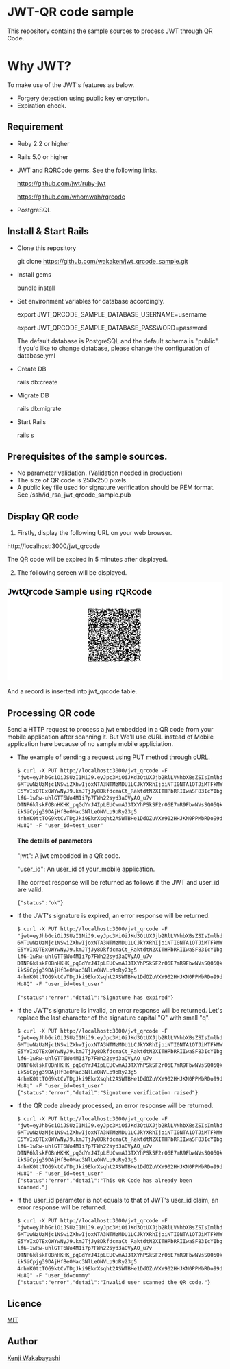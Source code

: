 # JWT-QR code sample
This repository contains the sample sources to process JWT through QR Code.

# Why JWT?
To make use of the JWT's features as below.

- Forgery detection using public key encryption.
- Expiration check.

## Requirement
- Ruby 2.2 or higher
- Rails 5.0 or higher
- JWT and RQRCode gems. See the following links.

  https://github.com/jwt/ruby-jwt
  
  https://github.com/whomwah/rqrcode
  
- PostgreSQL

## Install & Start Rails
- Clone this repository

  git clone https://github.com/wakaken/jwt_qrcode_sample.git

- Install gems

  bundle install

- Set environment variables for database accordingly.

  export JWT_QRCODE_SAMPLE_DATABASE_USERNAME=username 

  export JWT_QRCODE_SAMPLE_DATABASE_PASSWORD=password

  The default database is PostgreSQL and the default schema is "public".
  If you'd like to change database, please change the configuration of database.yml

- Create DB

  rails db:create

- Migrate DB

  rails db:migrate

- Start Rails

  rails s
  
## Prerequisites of the sample sources.
- No parameter validation. (Validation needed in production)  
- The size of QR code is 250x250 pixels.
- A public key file used for signature verification should be PEM format. See /ssh/id_rsa_jwt_qrcode_sample.pub

## Display QR code
1. Firstly, display the following URL on your web browser.

  http://localhost:3000/jwt_qrcode
  
  The QR code will be expired in 5 minutes after displayed.

2. The following screen will be displayed.

  ![image](/images/qrcode_rqrcode.png)

  And a record is inserted into jwt_qrcode table.

## Processing QR code
  Send a HTTP request to process a jwt embedded in a QR code from your mobile application after scanning it.
  But We'll use cURL instead of Mobile application here because of no sample mobile appliciation.

- The example of sending a request using PUT method through cURL.

  ```
  $ curl -X PUT http://localhost:3000/jwt_qrcode -F "jwt=eyJhbGciOiJSUzI1NiJ9.eyJpc3MiOiJKd3QtUXJjb2RlLVNhbXBsZSIsImlhdCI
  6MTUwNzUzMjc1NSwiZXhwIjoxNTA3NTMzMDU1LCJkYXRhIjoiNTI0NTA1OTJiMTFkMWI0OGM5MzU5Y2NlNzYxMjRlZWVhZjI4N2RiZWMzNTA4ZGQ0OWE2OT
  E5YWIxOTExOWYwNyJ9.kmJTjJy8DkfdcmaCt_RaktdtN2XITHPbRRIIwaSF83IcYIbgd2fzcHu-lf6-1wRw-uhlGTT6Wo4M1i7p7FWn22syd3aQVyAO_u7v
  DTNP6klskFOBnHKHK_pqGdYrJ4IpLEUCwmAJ3TXYhPSkSF2r06E7mR9FbwNVsSQ05QkQt63ijPwkLSE-ikSiCpjg39DAjHfBe0Mac3NlLeONVLp9oRy23g5
  4nhYK0ttTOG9ktCvTDgJki9EkrXsqht2ASWTBHe1DdOZuVXY902HHJKN0PPMbRDo99dHBKWXGMKHOzyffxzoDFIjeGqEnpJcU3IueC7hjuM8FyCCwZuCBps
  Hu8Q" -F "user_id=test_user"
  ```

  #### The details of parameters
    "jwt": A jwt embedded in a QR code.

    "user_id": An user_id of your_mobile application.
  
  
  The correct response will be returned as follows if the JWT and user_id are valid.
  
  ```
  {"status":"ok"}
  ```

- If the JWT's signature is expired, an error response will be returned.
  ```
  $ curl -X PUT http://localhost:3000/jwt_qrcode -F "jwt=eyJhbGciOiJSUzI1NiJ9.eyJpc3MiOiJKd3QtUXJjb2RlLVNhbXBsZSIsImlhdCI
  6MTUwNzUzMjc1NSwiZXhwIjoxNTA3NTMzMDU1LCJkYXRhIjoiNTI0NTA1OTJiMTFkMWI0OGM5MzU5Y2NlNzYxMjRlZWVhZjI4N2RiZWMzNTA4ZGQ0OWE2OT
  E5YWIxOTExOWYwNyJ9.kmJTjJy8DkfdcmaCt_RaktdtN2XITHPbRRIIwaSF83IcYIbgd2fzcHu-lf6-1wRw-uhlGTT6Wo4M1i7p7FWn22syd3aQVyAO_u7v
  DTNP6klskFOBnHKHK_pqGdYrJ4IpLEUCwmAJ3TXYhPSkSF2r06E7mR9FbwNVsSQ05QkQt63ijPwkLSE-ikSiCpjg39DAjHfBe0Mac3NlLeONVLp9oRy23g5
  4nhYK0ttTOG9ktCvTDgJki9EkrXsqht2ASWTBHe1DdOZuVXY902HHJKN0PPMbRDo99dHBKWXGMKHOzyffxzoDFIjeGqEnpJcU3IueC7hjuM8FyCCwZuCBps
  Hu8Q" -F "user_id=test_user"  
  
  {"status":"error","detail":"Signature has expired"}
  ```
  
- If the JWT's signature is invalid, an error response will be returned. Let's replace the last character of the signature capital "Q" with small "q".
  ```
  $ curl -X PUT http://localhost:3000/jwt_qrcode -F "jwt=eyJhbGciOiJSUzI1NiJ9.eyJpc3MiOiJKd3QtUXJjb2RlLVNhbXBsZSIsImlhdCI
  6MTUwNzUzMjc1NSwiZXhwIjoxNTA3NTMzMDU1LCJkYXRhIjoiNTI0NTA1OTJiMTFkMWI0OGM5MzU5Y2NlNzYxMjRlZWVhZjI4N2RiZWMzNTA4ZGQ0OWE2OT
  E5YWIxOTExOWYwNyJ9.kmJTjJy8DkfdcmaCt_RaktdtN2XITHPbRRIIwaSF83IcYIbgd2fzcHu-lf6-1wRw-uhlGTT6Wo4M1i7p7FWn22syd3aQVyAO_u7v
  DTNP6klskFOBnHKHK_pqGdYrJ4IpLEUCwmAJ3TXYhPSkSF2r06E7mR9FbwNVsSQ05QkQt63ijPwkLSE-ikSiCpjg39DAjHfBe0Mac3NlLeONVLp9oRy23g5
  4nhYK0ttTOG9ktCvTDgJki9EkrXsqht2ASWTBHe1DdOZuVXY902HHJKN0PPMbRDo99dHBKWXGMKHOzyffxzoDFIjeGqEnpJcU3IueC7hjuM8FyCCwZuCBps
  Hu8q" -F "user_id=test_user"
  {"status":"error","detail":"Signature verification raised"}
  ```
  
- If the QR code already processed, an error response will be returned.
  ```
  $ curl -X PUT http://localhost:3000/jwt_qrcode -F "jwt=eyJhbGciOiJSUzI1NiJ9.eyJpc3MiOiJKd3QtUXJjb2RlLVNhbXBsZSIsImlhdCI
  6MTUwNzUzMjc1NSwiZXhwIjoxNTA3NTMzMDU1LCJkYXRhIjoiNTI0NTA1OTJiMTFkMWI0OGM5MzU5Y2NlNzYxMjRlZWVhZjI4N2RiZWMzNTA4ZGQ0OWE2OT
  E5YWIxOTExOWYwNyJ9.kmJTjJy8DkfdcmaCt_RaktdtN2XITHPbRRIIwaSF83IcYIbgd2fzcHu-lf6-1wRw-uhlGTT6Wo4M1i7p7FWn22syd3aQVyAO_u7v
  DTNP6klskFOBnHKHK_pqGdYrJ4IpLEUCwmAJ3TXYhPSkSF2r06E7mR9FbwNVsSQ05QkQt63ijPwkLSE-ikSiCpjg39DAjHfBe0Mac3NlLeONVLp9oRy23g5
  4nhYK0ttTOG9ktCvTDgJki9EkrXsqht2ASWTBHe1DdOZuVXY902HHJKN0PPMbRDo99dHBKWXGMKHOzyffxzoDFIjeGqEnpJcU3IueC7hjuM8FyCCwZuCBps
  Hu8Q" -F "user_id=test_user"
  {"status":"error","detail":"This QR Code has already been scanned."}
  ```
  
- If the user_id parameter is not equals to that of JWT's user_id claim, an error response will be returned.
  ```
  $ curl -X PUT http://localhost:3000/jwt_qrcode -F "jwt=eyJhbGciOiJSUzI1NiJ9.eyJpc3MiOiJKd3QtUXJjb2RlLVNhbXBsZSIsImlhdCI
  6MTUwNzUzMjc1NSwiZXhwIjoxNTA3NTMzMDU1LCJkYXRhIjoiNTI0NTA1OTJiMTFkMWI0OGM5MzU5Y2NlNzYxMjRlZWVhZjI4N2RiZWMzNTA4ZGQ0OWE2OT
  E5YWIxOTExOWYwNyJ9.kmJTjJy8DkfdcmaCt_RaktdtN2XITHPbRRIIwaSF83IcYIbgd2fzcHu-lf6-1wRw-uhlGTT6Wo4M1i7p7FWn22syd3aQVyAO_u7v
  DTNP6klskFOBnHKHK_pqGdYrJ4IpLEUCwmAJ3TXYhPSkSF2r06E7mR9FbwNVsSQ05QkQt63ijPwkLSE-ikSiCpjg39DAjHfBe0Mac3NlLeONVLp9oRy23g5
  4nhYK0ttTOG9ktCvTDgJki9EkrXsqht2ASWTBHe1DdOZuVXY902HHJKN0PPMbRDo99dHBKWXGMKHOzyffxzoDFIjeGqEnpJcU3IueC7hjuM8FyCCwZuCBps
  Hu8Q" -F "user_id=dummy"    
  {"status":"error","detail":"Invalid user scanned the QR code."}
  ```
  
## Licence
  [MIT](https://github.com/tcnksm/tool/blob/master/LICENCE)

## Author
  [Kenji Wakabayashi](https://github.com/wakaken)
